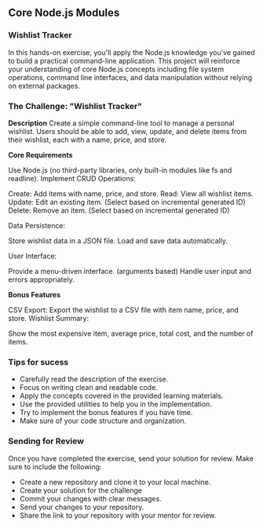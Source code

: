 ## Core Node.js Modules

### Wishlist Tracker

In this hands-on exercise, you'll apply the Node.js knowledge you've gained to build a practical command-line application. This project will reinforce your understanding of core Node.js concepts including file system operations, command line interfaces, and data manipulation without relying on external packages.

### The Challenge: "Wishlist Tracker"

**Description**
Create a simple command-line tool to manage a personal wishlist. Users should be able to add, view, update, and delete items from their wishlist, each with a name, price, and store.

**Core Requirements**

Use Node.js (no third-party libraries, only built-in modules like fs and readline).
Implement CRUD Operations:

Create: Add items with name, price, and store.
Read: View all wishlist items.
Update: Edit an existing item. (Select based on incremental generated ID)
Delete: Remove an item. (Select based on incremental generated ID)

Data Persistence:

Store wishlist data in a JSON file.
Load and save data automatically.

User Interface:

Provide a menu-driven interface. (arguments based)
Handle user input and errors appropriately.

**Bonus Features**

CSV Export: Export the wishlist to a CSV file with item name, price, and store.
Wishlist Summary:

Show the most expensive item, average price, total cost, and the number of items.

### Tips for sucess

- Carefully read the description of the exercise.
- Focus on writing clean and readable code.
- Apply the concepts covered in the provided learning materials.
- Use the provided utilities to help you in the implementation.
- Try to implement the bonus features if you have time.
- Make sure of your code structure and organization.

### Sending for Review

Once you have completed the exercise, send your solution for review. Make sure to include the following:

- Create a new repository and clone it to your local machine.
- Create your solution for the challenge
- Commit your changes with clear messages.
- Send your changes to your repository.
- Share the link to your repository with your mentor for review.
